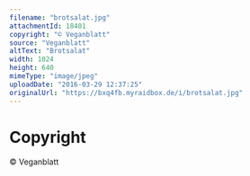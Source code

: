 ```yaml
---
filename: "brotsalat.jpg"
attachmentId: 18401
copyright: "© Veganblatt"
source: "Veganblatt"
altText: "Brotsalat"
width: 1024
height: 640
mimeType: "image/jpeg"
uploadDate: "2016-03-29 12:37:25"
originalUrl: "https://bxq4fb.myraidbox.de/i/brotsalat.jpg"
---
```


# Copyright

© Veganblatt
